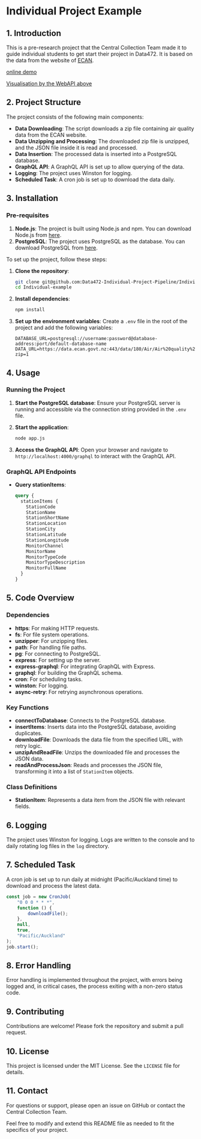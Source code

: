 # Individual Project Example

## 1. Introduction

This is a pre-research project that the Central Collection Team made it to guide individual students to get start their project in Data472. It is based on the data from the website of [ECAN](https://data.ecan.govt.nz).

[online demo](http://3.25.53.109/hua/graphql?query=%23%20Welcome%20to%20GraphiQL%0A%23%0A%23%20GraphiQL%20is%20an%20in-browser%20tool%20for%20writing%2C%20validating%2C%20and%0A%23%20testing%20GraphQL%20queries.%0A%23%0A%23%20Type%20queries%20into%20this%20side%20of%20the%20screen%2C%20and%20you%20will%20see%20intelligent%0A%23%20typeaheads%20aware%20of%20the%20current%20GraphQL%20type%20schema%20and%20live%20syntax%20and%0A%23%20validation%20errors%20highlighted%20within%20the%20text.%0A%23%0A%23%20GraphQL%20queries%20typically%20start%20with%20a%20%22%7B%22%20character.%20Lines%20that%20start%0A%23%20with%20a%20%23%20are%20ignored.%0A%23%0A%23%20An%20example%20GraphQL%20query%20might%20look%20like%3A%0A%23%0A%23%20%20%20%20%20%7B%0A%23%20%20%20%20%20%20%20field(arg%3A%20%22value%22)%20%7B%0A%23%20%20%20%20%20%20%20%20%20subField%0A%23%20%20%20%20%20%20%20%7D%0A%23%20%20%20%20%20%7D%0A%23%0A%23%20Keyboard%20shortcuts%3A%0A%23%0A%23%20%20Prettify%20Query%3A%20%20Shift-Ctrl-P%20(or%20press%20the%20prettify%20button%20above)%0A%23%0A%23%20%20%20%20%20Merge%20Query%3A%20%20Shift-Ctrl-M%20(or%20press%20the%20merge%20button%20above)%0A%23%0A%23%20%20%20%20%20%20%20Run%20Query%3A%20%20Ctrl-Enter%20(or%20press%20the%20play%20button%20above)%0A%23%0A%23%20%20%20Auto%20Complete%3A%20%20Ctrl-Space%20(or%20just%20start%20typing)%0A%23%0A%0A%7B%0A%20%20stationItems%20%7B%0A%20%20%20%20StationCode%0A%20%20%20%20StationName%0A%20%20%20%20StationShortName%0A%20%20%20%20StationLocation%0A%20%20%20%20StationCity%0A%20%20%20%20StationLatitude%0A%20%20%20%20StationLongitude%0A%20%20%20%20MonitorChannel%0A%20%20%20%20MonitorName%0A%20%20%20%20MonitorTypeCode%0A%20%20%20%20MonitorTypeDescription%0A%20%20%20%20MonitorFullName%0A%20%20%7D%0A%7D%0A)

[Visualisation by the WebAPI above](http://3.25.53.109/hua/aqi/)

## 2. Project Structure

The project consists of the following main components:

- **Data Downloading**: The script downloads a zip file containing air quality data from the ECAN website.
- **Data Unzipping and Processing**: The downloaded zip file is unzipped, and the JSON file inside it is read and processed.
- **Data Insertion**: The processed data is inserted into a PostgreSQL database.
- **GraphQL API**: A GraphQL API is set up to allow querying of the data.
- **Logging**: The project uses Winston for logging.
- **Scheduled Task**: A cron job is set up to download the data daily.

## 3. Installation

### Pre-requisites

1. **Node.js**: The project is built using Node.js and npm. You can download Node.js from [here](https://nodejs.org/).
2. **PostgreSQL**: The project uses PostgreSQL as the database. You can download PostgreSQL from [here](https://www.postgresql.org/).

To set up the project, follow these steps:

1. **Clone the repository**:
    ```sh
    git clone git@github.com:Data472-Individual-Project-Pipeline/Individual-example.git
    cd Individual-example
    ```

2. **Install dependencies**:
    ```sh
    npm install
    ```

3. **Set up the environment variables**:
    Create a `.env` file in the root of the project and add the following variables: 
    ```env
    DATABASE_URL=postgresql://username:password@database-address:port/default-database-name
    DATA_URL=https://data.ecan.govt.nz:443/data/180/Air/Air%20quality%20all%20stations%20and%20monitor%20channels/CSV?zip=1
    ```

## 4. Usage

### Running the Project

1. **Start the PostgreSQL database**:
    Ensure your PostgreSQL server is running and accessible via the connection string provided in the `.env` file.

2. **Start the application**:
    ```sh
    node app.js
    ```

3. **Access the GraphQL API**:
    Open your browser and navigate to `http://localhost:4000/graphql` to interact with the GraphQL API.

### GraphQL API Endpoints

- **Query stationItems**:
  
    ```graphql
    query {
      stationItems {
        StationCode
        StationName
        StationShortName
        StationLocation
        StationCity
        StationLatitude
        StationLongitude
        MonitorChannel
        MonitorName
        MonitorTypeCode
        MonitorTypeDescription
        MonitorFullName
      }
    }
    ```

## 5. Code Overview

### Dependencies

- **https**: For making HTTP requests.
- **fs**: For file system operations.
- **unzipper**: For unzipping files.
- **path**: For handling file paths.
- **pg**: For connecting to PostgreSQL.
- **express**: For setting up the server.
- **express-graphql**: For integrating GraphQL with Express.
- **graphql**: For building the GraphQL schema.
- **cron**: For scheduling tasks.
- **winston**: For logging.
- **async-retry**: For retrying asynchronous operations.

### Key Functions

- **connectToDatabase**: Connects to the PostgreSQL database.
- **insertItems**: Inserts data into the PostgreSQL database, avoiding duplicates.
- **downloadFile**: Downloads the data file from the specified URL, with retry logic.
- **unzipAndReadFile**: Unzips the downloaded file and processes the JSON data.
- **readAndProcessJson**: Reads and processes the JSON file, transforming it into a list of `StationItem` objects.

### Class Definitions

- **StationItem**: Represents a data item from the JSON file with relevant fields.

## 6. Logging

The project uses Winston for logging. Logs are written to the console and to daily rotating log files in the `log` directory.

## 7. Scheduled Task

A cron job is set up to run daily at midnight (Pacific/Auckland time) to download and process the latest data.

```js
const job = new CronJob(
    "0 0 0 * * *",
    function () {
        downloadFile();
    },
    null,
    true,
    "Pacific/Auckland"
);
job.start();
```

## 8. Error Handling

Error handling is implemented throughout the project, with errors being logged and, in critical cases, the process exiting with a non-zero status code.

## 9. Contributing

Contributions are welcome! Please fork the repository and submit a pull request.

## 10. License

This project is licensed under the MIT License. See the `LICENSE` file for details.

## 11. Contact

For questions or support, please open an issue on GitHub or contact the Central Collection Team.

Feel free to modify and extend this README file as needed to fit the specifics of your project.
